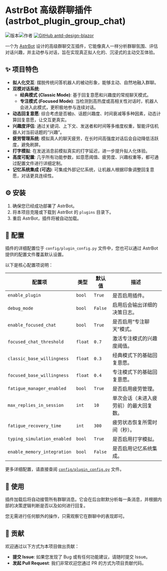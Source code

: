 # AstrBot 高级群聊插件 (astrbot_plugin_group_chat)

![版本](https://img.shields.io/badge/version-1.0.0-blue)![作者](https://img.shields.io/badge/author-qa296-brightgreen)
[![GitHub antd-design-blazor](https://img.shields.io/github/stars/qa296/astrbot_plugin_group_chat?style=social)](https://github.com/qa296/astrbot_plugin_group_chat)

一个为 [AstrBot](https://github.com/your-astrbot-repo-link) 设计的高级群聊交互插件，它能像真人一样分析群聊氛围、评估对话兴趣，并主动参与对话，旨在实现真正拟人化的、沉浸式的主动交互体验。

## ✨ 项目特色

- **拟人化交互**: 摆脱传统问答机器人的被动形象，能够主动、自然地融入群聊。
- **双模对话系统**:
    - **经典模式 (Classic Mode)**: 基于回复意愿和兴趣度的常规聊天模式。
    - **专注模式 (Focused Mode)**: 当检测到高热度或高相关性对话时，机器人会进入此模式，更积极地参与连续对话。
- **动态回复意愿**: 综合考虑是否被`@`、话题兴趣度、时间衰减等多种因素，动态计算回复意愿，让交互更真实。
- **兴趣度评估**: 通过关键词、上下文、发送者和时间等多维度权重，智能评估机器人对当前话题的“兴趣”。
- **疲劳管理系统**: 模拟真人的聊天疲劳，在长时间高强度对话后会自动降低活跃度，避免刷屏。
- **打字模拟**: 在发送消息前模拟真实的打字延迟，进一步提升拟人化体验。
- **高度可配置**: 几乎所有功能参数，如意愿阈值、疲劳度、兴趣权重等，都可通过配置文件进行详细定制。
- **记忆系统集成 (可选)**: 可集成外部记忆系统，让机器人根据印象调整回复意愿，对话更具连续性。

## ⚙️ 安装

1.  确保您已经成功部署了 AstrBot。
2.  将本项目克隆或下载到 AstrBot 的 `plugins` 目录下。
3.  重启 AstrBot，插件将被自动加载。

## 🔧 配置

插件的详细配置位于 `config/plugin_config.py` 文件中，您也可以通过 AstrBot 提供的配置文件覆盖默认设置。

以下是核心配置项说明：

| 配置项                          | 类型    | 默认值 | 描述                                           |
| ------------------------------- | ------- | ------ | ---------------------------------------------- |
| `enable_plugin`                 | `bool`  | `True` | 是否启用插件。                                 |
| `debug_mode`                    | `bool`  | `False`| 启用后会输出详细的决策日志。                   |
| `enable_focused_chat`           | `bool`  | `True` | 是否启用“专注聊天”模式。                       |
| `focused_chat_threshold`        | `float` | `0.7`  | 激活专注模式的兴趣度阈值。                     |
| `classic_base_willingness`      | `float` | `0.3`  | 经典模式下的基础回复意愿。                     |
| `focused_base_willingness`      | `float` | `0.4`  | 专注模式下的基础回复意愿。                     |
| `fatigue_manager_enabled`       | `bool`  | `True` | 是否启用疲劳管理。                             |
| `max_replies_in_session`        | `int`   | `10`   | 单次会话（未进入疲劳前）的最大回复数。         |
| `fatigue_recovery_time`         | `int`   | `300`  | 疲劳状态恢复所需时间（秒）。                   |
| `typing_simulation_enabled`     | `bool`  | `True` | 是否启用打字模拟。                             |
| `enable_memory_integration`     | `bool`  | `False`| 是否启用记忆系统集成。                         |

更多详细配置，请直接查阅 [`config/plugin_config.py`](config/plugin_config.py) 文件。

## 🚀 使用

插件加载后将自动接管所有群聊消息。它会在后台默默分析每一条消息，并根据内部的决策逻辑判断是否以及如何进行回复。

您无需进行任何额外的操作，只需观察它在群聊中的表现即可。

## 🤝 贡献

欢迎通过以下方式为本项目做出贡献：

-   **提交 Issue**: 如果您发现了 Bug 或有任何功能建议，请随时提交 Issue。
-   **发起 Pull Request**: 我们非常欢迎您通过 PR 的方式为项目贡献代码。

